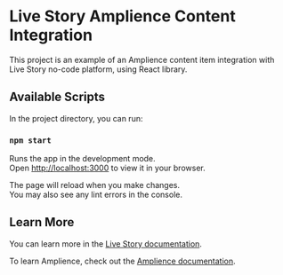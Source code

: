 # Live Story Amplience Content Integration

This project is an example of an Amplience content item integration with Live Story no-code platform, using React library.

## Available Scripts

In the project directory, you can run:

### `npm start`

Runs the app in the development mode.\
Open [http://localhost:3000](http://localhost:3000) to view it in your browser.

The page will reload when you make changes.\
You may also see any lint errors in the console.

## Learn More

You can learn more in the [Live Story documentation](https://livestory.nyc/documentation/articles/basic-client-side-integration/).

To learn Amplience, check out the [Amplience documentation](https://amplience.com/developers/docs/).
